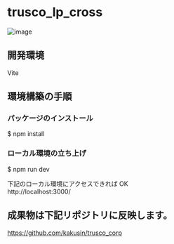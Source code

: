 # trusco_lp_cross
![image](https://github.com/user-attachments/assets/2b31618a-710e-4000-9a40-9e8bc7a7912e)

## 開発環境
Vite

## 環境構築の手順
### パッケージのインストール
$ npm install

### ローカル環境の立ち上げ
$ npm run dev

下記のローカル環境にアクセスできれば OK  
http://localhost:3000/

## 成果物は下記リポジトリに反映します。
https://github.com/kakusin/trusco_corp
